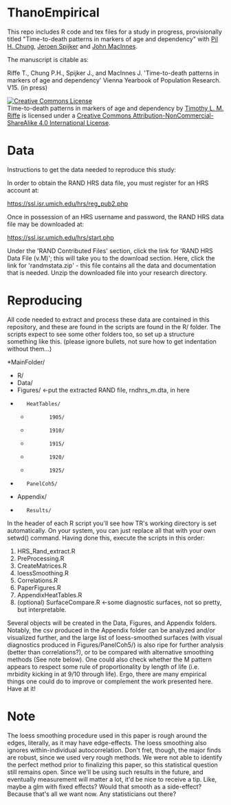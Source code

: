 ThanoEmpirical
==============

This repo includes R code and tex files for a study in progress, provisionally titled "Time-to-death patterns in markers of age and dependency" with [Pil H. Chung](http://www.paulchung.org/), [Jeroen Spijker](http://www.ced.uab.es/index.php?module=pagesetter&func=viewpub&tid=12&pid=21) and [John MacInnes](http://www.sps.ed.ac.uk/staff/sociology/macinnes_john). 

The manuscript is citable as:

Riffe T., Chung P.H., Spijker J., and MacInnes J. 'Time-to-death patterns in markers of age and dependency' Vienna Yearbook of Population Research. V15. (in press)


<a rel="license" href="http://creativecommons.org/licenses/by-nc-sa/4.0/"><img alt="Creative Commons License" style="border-width:0" src="https://i.creativecommons.org/l/by-nc-sa/4.0/88x31.png" /></a><br /><span xmlns:dct="http://purl.org/dc/terms/" property="dct:title">Time-to-death patterns in markers of age and dependency</span> by <a xmlns:cc="http://creativecommons.org/ns#" href="https://sites.google.com/site/timriffepersonal/" property="cc:attributionName" rel="cc:attributionURL">Timothy L. M. Riffe</a> is licensed under a <a rel="license" href="http://creativecommons.org/licenses/by-nc-sa/4.0/">Creative Commons Attribution-NonCommercial-ShareAlike 4.0 International License</a>.

Data
========
Instructions to get the data needed to reproduce this study:

In order to obtain the RAND HRS data file, you must register for an HRS account at:

https://ssl.isr.umich.edu/hrs/reg_pub2.php 

Once in possession of an HRS username and password, the RAND HRS data file may be downloaded at:

https://ssl.isr.umich.edu/hrs/start.php

Under the 'RAND Contributed Files' section, click the link for 'RAND HRS Data File (v.M)'; this will take you to the download section. Here, click the link for 'randmstata.zip' - this file contains all the data and documentation that is needed. Unzip the downloaded file into your research directory.

Reproducing
===========
All code needed to extract and process these data are contained in this repository, and these are found in the scripts are found in the R/ folder. The scripts expect to see some other folders too, so set up a structure something like this. (please ignore bullets, not sure how to get indentation without them...)

 *MainFolder/
  *    R/
  *    Data/             
  *    Figures/  <-put the extracted RAND file, rndhrs_m.dta, in here
   *        HeatTables/
     *            1905/
     *            1910/
     *            1915/
     *            1920/
     *            1925/
   *        PanelCoh5/     
  *    Appendix/
   *        Results/

In the header of each R script you'll see how TR's working directory is set automatically. On your system, you can just replace all that with your own setwd() command. Having done this, execute the scripts in this order:

1. HRS_Rand_extract.R
2. PreProcessing.R
3. CreateMatrices.R
4. loessSmoothing.R
5. Correlations.R
6. PaperFigures.R
7. AppendixHeatTables.R
8. (optional) SurfaceCompare.R   <-some diagnostic surfaces, not so pretty, but interpretable.

Several objects will be created in the Data, Figures, and Appendix folders. Notably, the csv produced in the Appendix folder can be analyzed and/or visualized further, and the large list of loess-smoothed surfaces (with visual diagnostics produced in Figures/PanelCoh5/) is also ripe for further analysis (better than correlations?), or to be compared with alternative smoothing methods (See note below). One could also check whether the M pattern appears to respect some rule of proportionality by length of life (i.e. mrbidity kicking in at 9/10 through life). Ergo, there are many empirical things one could do to improve or complement the work presented here. Have at it!

Note
========
The loess smoothing procedure used in this paper is rough around the edges, literally, as it may have edge-effects. The loess smoothing also ignores within-individual autocorrelation. Don't fret, though, the major finds are robust, since we used very rough methods. We were not able to identify the perfect method prior to finalizing this paper, so this statistical question still remains open. Since we'll be using such results in the future, and eventually measurement will matter a lot, it'd be nice to receive a tip. Like, maybe a glm with fixed effects? Would that smooth as a side-effect? Because that's all we want now. Any statisticians out there?

